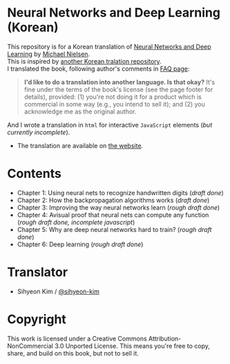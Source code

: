 # Neural Networks and Deep Learning (Korean)

This repository is for a Korean translation of [Neural Networks and Deep Learning](http://neuralnetworksanddeeplearning.com/) by [Michael Nielsen](http://michaelnielsen.org/).  
This is inspired by [another Korean tralation repository](https://github.com/carpedm20/neural-networks-and-deep-learning-ko).  
I translated the book, following author's comments in [FAQ page](http://neuralnetworksanddeeplearning.com/faq.html):  
> **I'd like to do a translation into another language. Is that okay?** It's fine under the terms of the book's license (see the page footer for details), provided: (1) you're not doing it for a product which is commercial in some way (e.g., you intend to sell it); and (2) you acknowledge me as the original author.  

And I wrote a translation in `html` for interactive `JavaScript` elements (*but currently incomplete*).  

- The translation are available on [the website](https://sihyeon-kim.github.io/neural-networks-and-deep-learning-korean/index.html).

# Contents
- Chapter 1: Using neural nets to recognize handwritten digits (*draft done*)  
- Chapter 2: How the backpropagation algorithms works (*draft done*)  
- Chapter 3: Improving the way neural networks learn (*rough draft done*)  
- Chapter 4: Avisual proof that neural nets can compute any function (*rough draft done, incomplete javascript*)  
- Chapter 5: Why are deep neural networks hard to train? (*rough draft done*)  
- Chapter 6: Deep learning (*rough draft done*)  

# Translator
- Sihyeon Kim / [@sihyeon-kim](https://github.com/sihyeon-kim)  

# Copyright
This work is licensed under a Creative Commons Attribution-NonCommercial 3.0 Unported License. This means you're free to copy, share, and build on this book, but not to sell it.  
